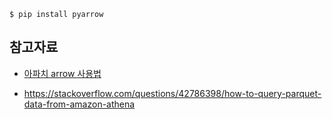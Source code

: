 ```
$ pip install pyarrow
```

## 참고자료 ##

* [아파치 arrow 사용법](https://yahwang.github.io/posts/83)

* https://stackoverflow.com/questions/42786398/how-to-query-parquet-data-from-amazon-athena
